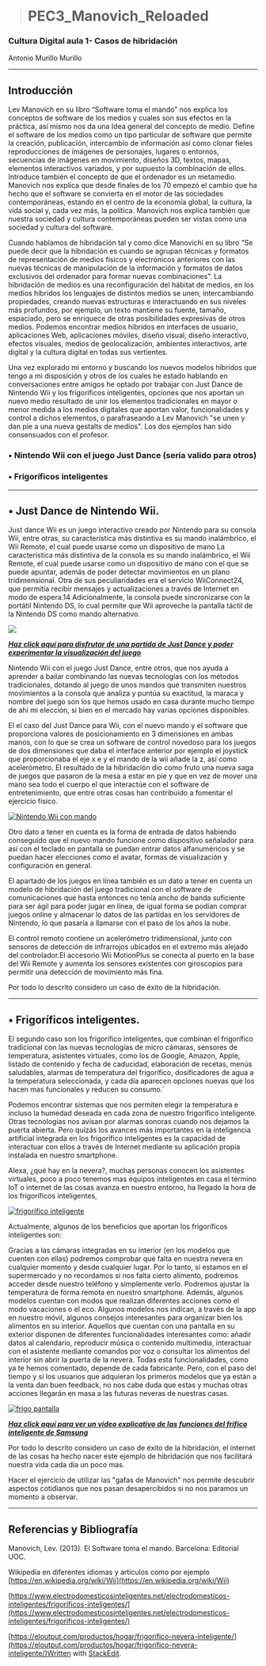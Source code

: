 
> # PEC3_Manovich_Reloaded

### [](https://github.com/antoniomurillomurillo/PEC3#cultura-digital-aula-1--casos-de-hibridaci%C3%B3n)Cultura Digital aula 1- Casos de hibridación

Antonio Murillo Murillo

----------

## [](https://github.com/antoniomurillomurillo/PEC3#introducci%C3%B3n)Introducción

Lev Manovich en su libro “Software toma el mando” nos explica los conceptos de software de los medios y cuales son sus efectos en la práctica, así mismo nos da una Idea general del concepto de medio. Define el software de los medios como un tipo particular de software que permite la creación, publicación, intercambio de información así como clonar fieles reproducciones de imágenes de personajes, lugares o entornos, secuencias de imágenes en movimiento, diseños 3D, textos, mapas, elementos interactivos variados, y por supuesto la combinación de ellos. Introduce también el concepto de que el ordenador es un metamedio. Manovich nos explica que desde finales de los 70 empezó el cambio que ha hecho que el software se convierta en el motor de las sociedades contemporáneas, estando en el centro de la economía global, la cultura, la vida social y, cada vez más, la política. Manovich nos explica también que nuestra sociedad y cultura contemporáneas pueden ser vistas como una sociedad y cultura del software.

Cuando hablamos de hibridación tal y como dice Manovichi en su libro “Se puede decir que la hibridación es cuando se agrupan técnicas y formatos de representación de medios físicos y electrónicos anteriores con las nuevas técnicas de manipulación de la información y formatos de datos exclusivos del ordenador para formar nuevas combinaciones”. La hibridación de medios es una reconfiguración del hábitat de medios, en los medios híbridos los lenguajes de distintos medios se unen, intercambiando propiedades, creando nuevas estructuras e interactuando en sus niveles más profundos, por ejemplo, un texto mantiene su fuente, tamaño, espaciado, pero se enriquece de otras posibilidades expresivas de otros medios. Podemos encontrar medios hibrídos en interfaces de usuario, aplicaciones Web, aplicaciones móviles, diseño visual, diseño interactivo, efectos visuales, medios de geolocalización, ambientes interactivos, arte digital y la cultura digital en todas sus vertientes.

Una vez explorado mi entorno y buscando los nuevos modelos híbridos que tengo a mi disposición y otros de los cuales he estado hablando en conversaciones entre amigos he optado por trabajar con Just Dance de Nintendo Wii y los frigoríficos inteligentes, opciones que nos aportan un nuevo medio resultado de unir los elementos tradicionales en mayor o menor medida a los medios digitales que aportan valor, funcionalidades y control a dichos elementos, o parafraseando a Lev Manovich "se unen y dan pie a una nueva gestalts de medios". Los dos ejemplos han sido consensuados con el profesor.

### [](https://github.com/antoniomurillomurillo/PEC3#-nintendo-wii-con-el-juego-just-dance-ser%C3%ADa-valido-para-otros)• Nintendo Wii con el juego Just Dance (sería valido para otros)

### [](https://github.com/antoniomurillomurillo/PEC3#-frigor%C3%ADficos-inteligentes)• Frigoríficos inteligentes

----------

## [](https://github.com/antoniomurillomurillo/PEC3#-just-dance-de-nintendo-wii)• Just Dance de Nintendo Wii.

Just dance Wii es un juego interactivo creado por Nintendo para su consola Wii, entre otras, su característica más distintiva es su mando inalámbrico, el Wii Remote, el cual puede usarse como un dispositivo de mano La característica más distintiva de la consola es su mando inalámbrico, el Wii Remote, el cual puede usarse como un dispositivo de mano con el que se puede apuntar, además de poder detectar movimientos en un plano tridimensional. Otra de sus peculiaridades era el servicio WiiConnect24, que permitía recibir mensajes y actualizaciones a través de Internet en modo de espera.14​ Adicionalmente, la consola puede sincronizarse con la portátil Nintendo DS, lo cual permite que Wii aproveche la pantalla táctil de la Nintendo DS como mando alternativo.

[![](https://camo.githubusercontent.com/745edd7fe26791ee61a1f2dceeedb8a828e1e01b3eda6393dad34815b120c27e/68747470733a2f2f696d672e796f75747562652e636f6d2f76692f5674537a414d6c486170492f687164656661756c742e6a7067)](https://camo.githubusercontent.com/745edd7fe26791ee61a1f2dceeedb8a828e1e01b3eda6393dad34815b120c27e/68747470733a2f2f696d672e796f75747562652e636f6d2f76692f5674537a414d6c486170492f687164656661756c742e6a7067 "Pantalla del juego Just Dance")

[***Haz click aquí para disfrutar de una partida de Just Dance y poder experimentar la visualización del juego***](https://youtu.be/a1zQ1xOjZnk "Partida del juego Just Dance")

Nintendo Wii con el juego Just Dance, entre otros, que nos ayuda a aprender a bailar combinando las nuevas tecnologías con los métodos tradicionales, dotando al juego de unos mandos que transmiten nuestros movimientos a la consola que analiza y puntúa su exactitud, la maraca y nombre del juego son los que hemos usado en casa durante mucho tiempo de ahí mi elección, si bien en el mercado hay varias opciones disponibles.

El el caso del Just Dance para Wii, con el nuevo mando y el software que proporciona valores de posicionamiento en 3 dimensiones en ambas manos, con lo que se crea un software de control novedoso para los juegos de dos dimensiones que daba el interface anterior por ejemplo el joystick que proporcionaba el eje x e y el mando de la wii añade la z, así como acelerómetro. El resultado de la hibridación dio como fruto una nueva saga de juegos que pasaron de la mesa a estar en pie y que en vez de mover una mano sea todo el cuerpo el que interactúe con el software de entretenimiento, que entre otras cosas han contribuido a fomentar el ejercicio físico.

[![Nintendo Wii con mando](https://camo.githubusercontent.com/df6d2823799405831d362536a0aaaf7c3acdae439a5d0a644f0b932bc429708d/68747470733a2f2f74682e62696e672e636f6d2f74682f69642f4f49502e36475477447442787177735672354745687769753567486148613f773d31363726683d31383026633d3726723d30266f3d35267069643d312e37)](https://camo.githubusercontent.com/df6d2823799405831d362536a0aaaf7c3acdae439a5d0a644f0b932bc429708d/68747470733a2f2f74682e62696e672e636f6d2f74682f69642f4f49502e36475477447442787177735672354745687769753567486148613f773d31363726683d31383026633d3726723d30266f3d35267069643d312e37  "Nintendo Wii con mando Wii Remote y Nunchuk")

Otro dato a tener en cuenta es la forma de entrada de datos habiendo conseguido que el nuevo mando funcione como dispositivo señalador para así con el teclado en pantalla se puedan entrar datos alfanuméricos y se puedan hacer elecciones como el avatar, formas de visualización y configuración en general.

El apartado de los juegos en línea también es un dato a tener en cuenta un modelo de hibridación del juego tradicional con el software de comunicaciones que hasta entonces no tenía ancho de banda suficiente para ser ágil para poder jugar en línea, de igual forma se podian comprar juegos online y almacenar lo datos de las partidas en los servidores de Nintendo, lo que pasaría a llamarse con el paso de los años la nube.

El control remoto contiene un acelerómetro tridimensional, junto con sensores de detección de infrarrojos ubicados en el extremo más alejado del controlador.El accesorio Wii MotionPlus se conecta al puerto en la base del Wii Remote y aumenta los sensores existentes con giroscopios para permitir una detección de movimiento más fina.

Por todo lo descrito considero un caso de éxito de la hibridación.

----------

## [](https://github.com/antoniomurillomurillo/PEC3#-frigor%C3%ADficos-inteligentes-1)• Frigoríficos inteligentes.

El segundo caso son los frigorífico inteligentes, que combinan el frigorífico tradicional con las nuevas tecnologías de micro cámaras, sensores de temperatura, asistentes virtuales, como los de Google, Amazon, Apple, listado de contenido y fecha de caducidad, elaboración de recetas, menús saludables, alarmas de temperatura del frigorífico, dosificadores de agua a la temperatura seleccionada, y cada día aparecen opciones nuevas que los hacen mas funcionales y reducen su consumo.´

Podemos encontrar sistemas que nos permiten elegir la temperatura e incluso la humedad deseada en cada zona de nuestro frigorífico inteligente. Otras tecnologías nos avisan por alarmas sonoras cuando nos dejamos la puerta abierta. Pero quizás los avances más importantes en la inteligencia artificial integrada en los frigorífico inteligentes es la capacidad de interactuar con ellos a través de Internet mediante su aplicación propia instalada en nuestro smartphone.

Alexa, ¿qué hay en la nevera?, muchas personas conocen los asistentes virtuales, poco a poco tenemos mas equipos inteligentes en casa el término IoT o internet de las cosas avanza en nuestro entorno, ha llegado la hora de los frigoríficos inteligentes,

[![frigorífico inteligente](https://camo.githubusercontent.com/3e278950ece6060fe32930ed64da2eb7e4b6f5366602cbab4f631054e44bce9f/68747470733a2f2f656c6f75747075742e636f6d2f6170702f75706c6f6164732d656c6f75747075742e636f6d2f323032312f30342f667269676f72696669636f732d696e74656c6967656e7465732d312e6a7067)](https://camo.githubusercontent.com/3e278950ece6060fe32930ed64da2eb7e4b6f5366602cbab4f631054e44bce9f/68747470733a2f2f656c6f75747075742e636f6d2f6170702f75706c6f6164732d656c6f75747075742e636f6d2f323032312f30342f667269676f72696669636f732d696e74656c6967656e7465732d312e6a7067 "App de un frigorífico inteligente")


Actualmente, algunos de los beneficios que aportan los frigoríficos inteligentes son:

Gracias a las cámaras integradas en su interior (en los modelos que cuenten con ellas) podremos comprobar qué falta en nuestra nevera en cualquier momento y desde cualquier lugar. Por lo tanto, si estamos en el supermercado y no recordamos si nos falta cierto alimento, podremos acceder desde nuestro teléfono y simplemente verlo. Podremos ajustar la temperatura de forma remota en nuestro smartphone. Además, algunos modelos cuentan con modos que realizan diferentes acciones como el modo vacaciones o el eco. Algunos modelos nos indican, a través de la app en nuestro móvil, algunos consejos interesantes para organizar bien los alimentos en su interior. Aquellos que cuentan con una pantalla en su exterior disponen de diferentes funcionalidades interesantes como: añadir datos al calendario, reproducir música o contenido multimedia, interactuar con el asistente mediante comandos por voz o consultar los alimentos del interior sin abrir la puerta de la nevera. Todas esta funcionalidades, como ya te hemos comentado, depende de cada fabricante. Pero, con el paso del tiempo y si los usuarios que adquieran los primeros modelos que ya están a la venta dan buen feedback, no nos cabe duda que estas y muchas otras acciones llegarán en masa a las futuras neveras de nuestras casas.

[![frigo pantalla](https://camo.githubusercontent.com/4af56a65b700ba1747cce5cb7b06a6419f7138f7c13cc9789fb780aaf65c72fc/68747470733a2f2f656c6f75747075742e636f6d2f6170702f75706c6f6164732d656c6f75747075742e636f6d2f323032312f30342f667269676f72696669636f732d696e74656c6967656e7465732d332e6a7067)](https://camo.githubusercontent.com/4af56a65b700ba1747cce5cb7b06a6419f7138f7c13cc9789fb780aaf65c72fc/68747470733a2f2f656c6f75747075742e636f6d2f6170702f75706c6f6164732d656c6f75747075742e636f6d2f323032312f30342f667269676f72696669636f732d696e74656c6967656e7465732d332e6a7067 "Frigorífico con asistente y pantalla incorporados")


[***Haz click aquí para ver un video explicativo de las funciones del frifico inteligente de Samsung***](https://youtu.be/JJcPtPKCcyw "Video del frigorífico inteligente de Samsung")

Por todo lo descrito considero un caso de éxito de la hibridación, el internet de las cosas ha hecho nacer este ejemplo de hibridación que nos facilitará nuestra vida cada día un poco mas.

Hacer el ejercicio de utilizar las "gafas de Manovich" nos permite descubrir aspectos cotidianos que nos pasan desapercibidos si no nos paramos un momento a observar.

----------

## [](https://github.com/antoniomurillomurillo/PEC3#referencias-y-bibliograf%C3%ADa)Referencias y Bibliografía

Manovich, Lev. (2013). El Software toma el mando. Barcelona: Editorial UOC.

Wikipedia en diferentes idiomas y artículos como por ejemplo  [https://en.wikipedia.org/wiki/Wii](https://en.wikipedia.org/wiki/Wii)

[https://www.electrodomesticosinteligentes.net/electrodomesticos-inteligentes/frigorificos-inteligentes/](https://www.electrodomesticosinteligentes.net/electrodomesticos-inteligentes/frigorificos-inteligentes/)

[https://eloutput.com/productos/hogar/frigorifico-nevera-inteligente/](https://eloutput.com/productos/hogar/frigorifico-nevera-inteligente/)Written with [StackEdit](https://stackedit.io/).

